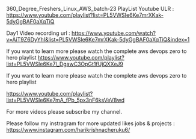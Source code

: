 360_Degree_Freshers_Linux_AWS_batch-23 PlayList Youtube ULR : https://www.youtube.com/playlist?list=PL5VWSIe6Ke7mrXKak-5dyGgBAF0aXqTiQ

Day1 Video recording url : https://www.youtube.com/watch?v=AiT9Z6DyYhI&list=PL5VWSIe6Ke7mrXKak-5dyGgBAF0aXqTiQ&index=1

If you want to learn more please watch the complete aws devops zero to hero playlist https://www.youtube.com/playlist?list=PL5VWSIe6Ke7l_DgawC3OpGt1fUjQXXeJ9

If you want to learn more please watch the complete aws devops zero to hero playlist

https://www.youtube.com/playlist?list=PL5VWSIe6Ke7mA_fPb_5px3nF6ksVeV8wd

For more videos please subscribe my channel.

Please follow my instragram for more updated likes jobs & projects : https://www.instagram.com/harikrishnacheruku6/
